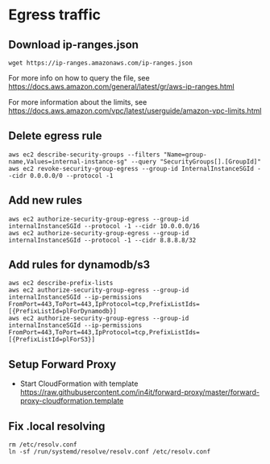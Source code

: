 # Egress traffic

## Download ip-ranges.json
```
wget https://ip-ranges.amazonaws.com/ip-ranges.json
```

For more info on how to query the file, see https://docs.aws.amazon.com/general/latest/gr/aws-ip-ranges.html

For more information about the limits, see https://docs.aws.amazon.com/vpc/latest/userguide/amazon-vpc-limits.html

## Delete egress rule

```
aws ec2 describe-security-groups --filters "Name=group-name,Values=internal-instance-sg" --query "SecurityGroups[].[GroupId]"
aws ec2 revoke-security-group-egress --group-id InternalInstanceSGId --cidr 0.0.0.0/0 --protocol -1
```

## Add new rules

```
aws ec2 authorize-security-group-egress --group-id internalInstanceSGId --protocol -1 --cidr 10.0.0.0/16
aws ec2 authorize-security-group-egress --group-id internalInstanceSGId --protocol -1 --cidr 8.8.8.8/32
```

## Add rules for dynamodb/s3

```
aws ec2 describe-prefix-lists
aws ec2 authorize-security-group-egress --group-id internalInstanceSGId --ip-permissions FromPort=443,ToPort=443,IpProtocol=tcp,PrefixListIds=[{PrefixListId=plForDynamodb}]
aws ec2 authorize-security-group-egress --group-id internalInstanceSGId --ip-permissions FromPort=443,ToPort=443,IpProtocol=tcp,PrefixListIds=[{PrefixListId=plForS3}]
```

## Setup Forward Proxy

* Start CloudFormation with template https://raw.githubusercontent.com/in4it/forward-proxy/master/forward-proxy-cloudformation.template

## Fix .local resolving
```
rm /etc/resolv.conf
ln -sf /run/systemd/resolve/resolv.conf /etc/resolv.conf
```

